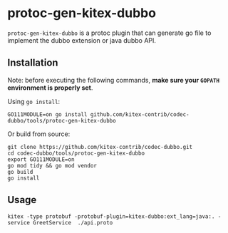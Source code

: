 protoc-gen-kitex-dubbo
========

`protoc-gen-kitex-dubbo` is a protoc plugin that can generate go file to implement the dubbo extension or java dubbo API.

Installation
------------

Note: before executing the following commands, **make sure your `GOPATH` environment is properly set**.

Using `go install`:

`GO111MODULE=on go install github.com/kitex-contrib/codec-dubbo/tools/protoc-gen-kitex-dubbo`

Or build from source:

```shell
git clone https://github.com/kitex-contrib/codec-dubbo.git
cd codec-dubbo/tools/protoc-gen-kitex-dubbo
export GO111MODULE=on
go mod tidy && go mod vendor
go build
go install
```

Usage
-----

```
kitex -type protobuf -protobuf-plugin=kitex-dubbo:ext_lang=java:. -service GreetService  ./api.proto
```
